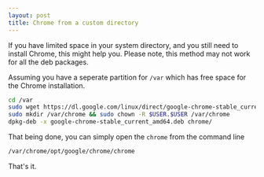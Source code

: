```yaml
---
layout: post
title: Chrome from a custom directory
---
```


If you have limited space in your system directory, and you still need to install 
Chrome, this might help you. Please note, this method may not work for all the deb
packages. 

Assuming you have a seperate partition for `/var` which has free space for the Chrome installation. 

```bash 
cd /var
sudo wget https://dl.google.com/linux/direct/google-chrome-stable_current_amd64.deb
sudo mkdir /var/chrome && sudo chown -R $USER.$USER /var/chrome
dpkg-deb -x google-chrome-stable_current_amd64.deb chrome/
```

That being done, you can simply open the `chrome` from the command line
```bash
/var/chrome/opt/google/chrome/chrome
```
That's it.